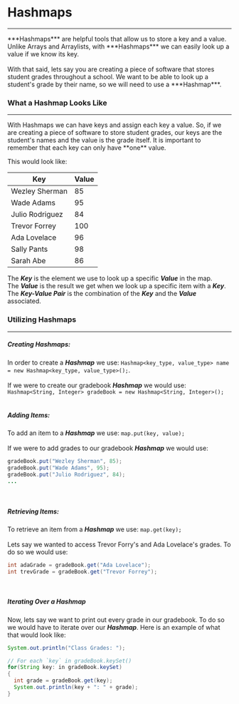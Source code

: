 # Hashmaps
<hr>
***Hashmaps*** are helpful tools that allow us to store a key and a value. Unlike Arrays and Arraylists, with ***Hashmaps*** we can easily look up a value if we know its key. 
<br>
<br>
With that said, lets say you are creating a piece of software that stores student grades throughout a school. We want to be able to look up a student's grade by their name, so we will need to use a ***Hashmap***.

### What a Hashmap Looks Like
<hr>
With Hashmaps we can have keys and assign each key a value. So, if we are creating a piece of software to store student grades, our keys are the student's names and the value is the grade itself. It is important to remember that each key can only have **one** value.

This would look like:

| Key | Value |
| -- | -- |
| Wezley Sherman | 85 |
| Wade Adams | 95 |
| Julio Rodriguez | 84 |
| Trevor Forrey | 100 |
| Ada Lovelace | 96 |
| Sally Pants | 98 |
| Sarah Abe | 86 |

The ***Key*** is the element we use to look up a specific ***Value*** in the map.
<br>
The ***Value*** is the result we get when we look up a specific item with a ***Key***. 
<br>
The ***Key-Value Pair*** is the combination of the ***Key*** and the ***Value*** associated.
<br>

### Utilizing Hashmaps
<hr>

##### Creating Hashmaps:
In order to create a ***Hashmap*** we use: `Hashmap<key_type, value_type> name = new Hashmap<key_type, value_type>();`. 
<br>
<br>
If we were to create our gradebook ***Hashmap*** we would use: `Hashmap<String, Integer> gradeBook = new Hashmap<String, Integer>();`
<br>
<br>

##### Adding Items:
To add an item to a ***Hashmap*** we use: `map.put(key, value);`
<br>
<br>
If we were to add grades to our gradebook ***Hashmap*** we would use:
```Java
gradeBook.put("Wezley Sherman", 85);
gradeBook.put("Wade Adams", 95);
gradeBook.put("Julio Rodriguez", 84);
...
```
<br>

##### Retrieving Items:
To retrieve an item from a ***Hashmap*** we use: `map.get(key);`
<br>
<br>
Lets say we wanted to access Trevor Forry's and Ada Lovelace's grades. To do so we would use:
```Java
int adaGrade = gradeBook.get("Ada Lovelace");
int trevGrade = gradeBook.get("Trevor Forrey");
```
<br>

##### Iterating Over a Hashmap
Now, lets say we want to print out every grade in our gradebook. To do so we would have to iterate over our ***Hashmap***. Here is an example of what that would look like:

```Java
System.out.println("Class Grades: ");

// For each `key` in gradeBook.keySet()
for(String key: in gradeBook.keySet) 
{
  int grade = gradeBook.get(key);
  System.out.println(key + ": " + grade);
}
```

